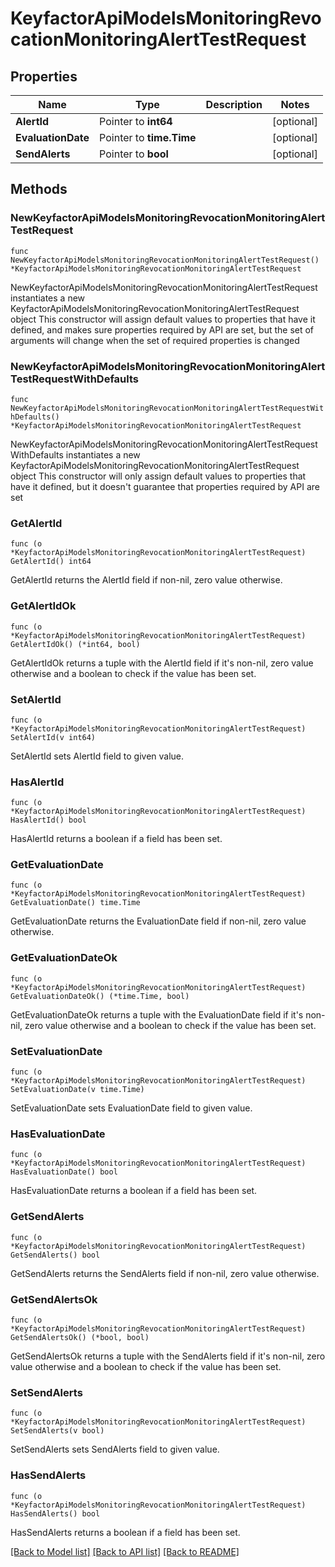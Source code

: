 # KeyfactorApiModelsMonitoringRevocationMonitoringAlertTestRequest

## Properties

Name | Type | Description | Notes
------------ | ------------- | ------------- | -------------
**AlertId** | Pointer to **int64** |  | [optional] 
**EvaluationDate** | Pointer to **time.Time** |  | [optional] 
**SendAlerts** | Pointer to **bool** |  | [optional] 

## Methods

### NewKeyfactorApiModelsMonitoringRevocationMonitoringAlertTestRequest

`func NewKeyfactorApiModelsMonitoringRevocationMonitoringAlertTestRequest() *KeyfactorApiModelsMonitoringRevocationMonitoringAlertTestRequest`

NewKeyfactorApiModelsMonitoringRevocationMonitoringAlertTestRequest instantiates a new KeyfactorApiModelsMonitoringRevocationMonitoringAlertTestRequest object
This constructor will assign default values to properties that have it defined,
and makes sure properties required by API are set, but the set of arguments
will change when the set of required properties is changed

### NewKeyfactorApiModelsMonitoringRevocationMonitoringAlertTestRequestWithDefaults

`func NewKeyfactorApiModelsMonitoringRevocationMonitoringAlertTestRequestWithDefaults() *KeyfactorApiModelsMonitoringRevocationMonitoringAlertTestRequest`

NewKeyfactorApiModelsMonitoringRevocationMonitoringAlertTestRequestWithDefaults instantiates a new KeyfactorApiModelsMonitoringRevocationMonitoringAlertTestRequest object
This constructor will only assign default values to properties that have it defined,
but it doesn't guarantee that properties required by API are set

### GetAlertId

`func (o *KeyfactorApiModelsMonitoringRevocationMonitoringAlertTestRequest) GetAlertId() int64`

GetAlertId returns the AlertId field if non-nil, zero value otherwise.

### GetAlertIdOk

`func (o *KeyfactorApiModelsMonitoringRevocationMonitoringAlertTestRequest) GetAlertIdOk() (*int64, bool)`

GetAlertIdOk returns a tuple with the AlertId field if it's non-nil, zero value otherwise
and a boolean to check if the value has been set.

### SetAlertId

`func (o *KeyfactorApiModelsMonitoringRevocationMonitoringAlertTestRequest) SetAlertId(v int64)`

SetAlertId sets AlertId field to given value.

### HasAlertId

`func (o *KeyfactorApiModelsMonitoringRevocationMonitoringAlertTestRequest) HasAlertId() bool`

HasAlertId returns a boolean if a field has been set.

### GetEvaluationDate

`func (o *KeyfactorApiModelsMonitoringRevocationMonitoringAlertTestRequest) GetEvaluationDate() time.Time`

GetEvaluationDate returns the EvaluationDate field if non-nil, zero value otherwise.

### GetEvaluationDateOk

`func (o *KeyfactorApiModelsMonitoringRevocationMonitoringAlertTestRequest) GetEvaluationDateOk() (*time.Time, bool)`

GetEvaluationDateOk returns a tuple with the EvaluationDate field if it's non-nil, zero value otherwise
and a boolean to check if the value has been set.

### SetEvaluationDate

`func (o *KeyfactorApiModelsMonitoringRevocationMonitoringAlertTestRequest) SetEvaluationDate(v time.Time)`

SetEvaluationDate sets EvaluationDate field to given value.

### HasEvaluationDate

`func (o *KeyfactorApiModelsMonitoringRevocationMonitoringAlertTestRequest) HasEvaluationDate() bool`

HasEvaluationDate returns a boolean if a field has been set.

### GetSendAlerts

`func (o *KeyfactorApiModelsMonitoringRevocationMonitoringAlertTestRequest) GetSendAlerts() bool`

GetSendAlerts returns the SendAlerts field if non-nil, zero value otherwise.

### GetSendAlertsOk

`func (o *KeyfactorApiModelsMonitoringRevocationMonitoringAlertTestRequest) GetSendAlertsOk() (*bool, bool)`

GetSendAlertsOk returns a tuple with the SendAlerts field if it's non-nil, zero value otherwise
and a boolean to check if the value has been set.

### SetSendAlerts

`func (o *KeyfactorApiModelsMonitoringRevocationMonitoringAlertTestRequest) SetSendAlerts(v bool)`

SetSendAlerts sets SendAlerts field to given value.

### HasSendAlerts

`func (o *KeyfactorApiModelsMonitoringRevocationMonitoringAlertTestRequest) HasSendAlerts() bool`

HasSendAlerts returns a boolean if a field has been set.


[[Back to Model list]](../README.md#documentation-for-models) [[Back to API list]](../README.md#documentation-for-api-endpoints) [[Back to README]](../README.md)


